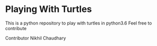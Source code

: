 # Playing With Turtles
This is a python repository to play with turtles in python3.6
Feel free to contribute

Contributor
Nikhil Chaudhary
